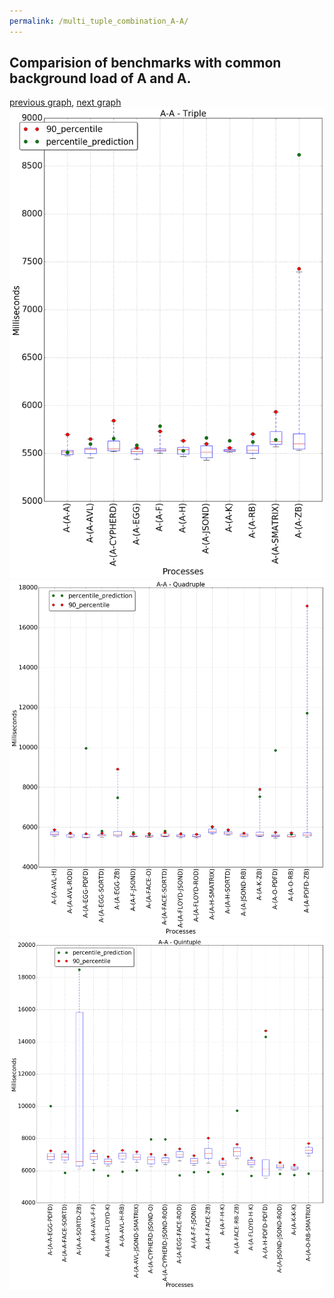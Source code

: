```yaml
---
permalink: /multi_tuple_combination_A-A/
---
```



## Comparision of benchmarks with common background load of A and A.

[previous graph](../multi_tuple_combination_A-AVL/), [next graph](../multi_tuple_combination_A-CYPHERD/)
![graph figure](./images/triple/A/A-A_box.png)![graph figure](./images/quadruple/A/A-A_box.png)![graph figure](./images/quintuple/A/A-A_box.png)